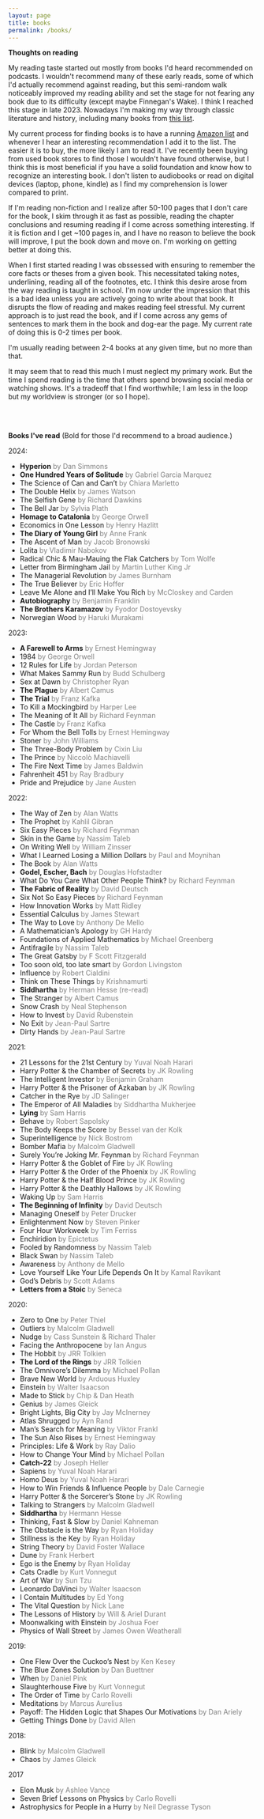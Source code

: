 ```yaml
---
layout: page
title: books
permalink: /books/
---
```


**Thoughts on reading**

My reading taste started out mostly from books I'd heard recommended on podcasts. I wouldn't recommend many of these early reads, some of which I'd actually recommend against reading, but this semi-random walk noticeably improved my reading ability and set the stage for not fearing any book due to its difficulty (except maybe Finnegan's Wake). I think I reached this stage in late 2023. Nowadays I'm making my way through classic literature and history, including many books from [this list](https://a16z.com/what-ive-been-up-to-lately/).

My current process for finding books is to have a running [Amazon list](https://www.amazon.com/hz/wishlist/ls/1KCMPBSI2K7NI?ref_=wl_share) and whenever I hear an interesting recommendation I add it to the list. The easier it is to buy, the more likely I am to read it. I've recently been buying from used book stores to find those I wouldn't have found otherwise, but I think this is most beneficial if you have a solid foundation and know how to recognize an interesting book. I don't listen to audiobooks or read on digital devices (laptop, phone, kindle) as I find my comprehension is lower compared to print.

If I'm reading non-fiction and I realize after 50-100 pages that I don't care for the book, I skim through it as fast as possible, reading the chapter conclusions and resuming reading if I come across something interesting. If it is fiction and I get ~100 pages in, and I have no reason to believe the book will improve, I put the book down and move on. I'm working on getting better at doing this.

When I first started reading I was obssessed with ensuring to remember the core facts or theses from a given book. This necessitated taking notes, underlining, reading all of the footnotes, etc. I think this desire arose from the way reading is taught in school. I'm now under the impression that this is a bad idea unless you are actively going to write about that book. It disrupts the flow of reading and makes reading feel stressful. My current approach is to just read the book, and if I come across any gems of sentences to mark them in the book and dog-ear the page. My current rate of doing this is 0-2 times per book.

I'm usually reading between 2-4 books at any given time, but no more than that.

It may seem that to read this much I must neglect my primary work. But the time I spend reading is the time that others spend browsing social media or watching shows. It's a tradeoff that I find worthwhile; I am less in the loop but my worldview is stronger (or so I hope).

<br/><br/>

**Books I've read** (Bold for those I'd recommend to a broad audience.)

2024:
- **Hyperion** <span style="color:gray">by Dan Simmons</span>
- **One Hundred Years of Solitude** <span style="color:gray">by Gabriel Garcia Marquez</span>
- The Science of Can and Can’t <span style="color:gray">by Chiara Marletto</span>
- The Double Helix <span style="color:gray">by James Watson</span>
- The Selfish Gene <span style="color:gray">by Richard Dawkins</span>
- The Bell Jar <span style="color:gray">by Sylvia Plath</span>
- **Homage to Catalonia** <span style="color:gray">by George Orwell</span>
- Economics in One Lesson <span style="color:gray">by Henry Hazlitt</span>
- **The Diary of Young Girl** <span style="color:gray">by Anne Frank</span>
- The Ascent of Man <span style="color:gray">by Jacob Bronowski</span>
- Lolita <span style="color:gray">by Vladimir Nabokov</span>
- Radical Chic & Mau-Mauing the Flak Catchers <span style="color:gray">by Tom Wolfe</span>
- Letter from Birmingham Jail <span style="color:gray">by Martin Luther King Jr</span>
- The Managerial Revolution <span style="color:gray">by James Burnham</span>
- The True Believer <span style="color:gray">by Eric Hoffer</span>
- Leave Me Alone and I’ll Make You Rich <span style="color:gray">by McCloskey and Carden</span>
- **Autobiography** <span style="color:gray">by Benjamin Franklin</span>
- **The Brothers Karamazov** <span style="color:gray">by Fyodor Dostoyevsky</span>
- Norwegian Wood <span style="color:gray">by Haruki Murakami</span>

2023:
- **A Farewell to Arms** <span style="color:gray">by Ernest Hemingway</span>
- 1984 <span style="color:gray">by George Orwell</span>
- 12 Rules for Life <span style="color:gray">by Jordan Peterson</span>
- What Makes Sammy Run <span style="color:gray">by Budd Schulberg</span>
- Sex at Dawn <span style="color:gray">by Christopher Ryan</span>
- **The Plague** <span style="color:gray">by Albert Camus</span>
- **The Trial** <span style="color:gray">by Franz Kafka</span>
- To Kill a Mockingbird <span style="color:gray">by Harper Lee</span>
- The Meaning of It All <span style="color:gray">by Richard Feynman</span>
- The Castle <span style="color:gray">by Franz Kafka</span>
- For Whom the Bell Tolls <span style="color:gray">by Ernest Hemingway</span>
- Stoner <span style="color:gray">by John Williams</span>
- The Three-Body Problem <span style="color:gray">by Cixin Liu</span>
- The Prince <span style="color:gray">by Niccolò Machiavelli</span>
- The Fire Next Time <span style="color:gray">by James Baldwin</span>
- Fahrenheit 451 <span style="color:gray">by Ray Bradbury</span>
- Pride and Prejudice <span style="color:gray">by Jane Austen</span>

2022:
- The Way of Zen <span style="color:gray">by Alan Watts</span>
- The Prophet <span style="color:gray">by Kahlil Gibran</span>
- Six Easy Pieces <span style="color:gray">by Richard Feynman</span>
- Skin in the Game <span style="color:gray">by Nassim Taleb</span>
- On Writing Well <span style="color:gray">by William Zinsser</span>
- What I Learned Losing a Million Dollars <span style="color:gray">by Paul and Moynihan</span>
- The Book <span style="color:gray">by Alan Watts</span>
- **Godel, Escher, Bach** <span style="color:gray">by Douglas Hofstadter</span>
- What Do You Care What Other People Think? <span style="color:gray">by Richard Feynman</span>
- **The Fabric of Reality** <span style="color:gray">by David Deutsch</span>
- Six Not So Easy Pieces <span style="color:gray">by Richard Feynman</span>
- How Innovation Works <span style="color:gray">by Matt Ridley</span>
- Essential Calculus <span style="color:gray">by James Stewart</span>
- The Way to Love <span style="color:gray">by Anthony De Mello</span>
- A Mathematician’s Apology <span style="color:gray">by GH Hardy</span>
- Foundations of Applied Mathematics <span style="color:gray">by Michael Greenberg</span>
- Antifragile <span style="color:gray">by Nassim Taleb</span>
- The Great Gatsby <span style="color:gray">by F Scott Fitzgerald</span>
- Too soon old, too late smart <span style="color:gray">by Gordon Livingston</span>
- Influence <span style="color:gray">by Robert Cialdini</span>
- Think on These Things <span style="color:gray">by Krishnamurti</span>
- **Siddhartha** <span style="color:gray">by Herman Hesse (re-read)</span>
- The Stranger <span style="color:gray">by Albert Camus</span>
- Snow Crash <span style="color:gray">by Neal Stephenson</span>
- How to Invest <span style="color:gray">by David Rubenstein</span>
- No Exit <span style="color:gray">by Jean-Paul Sartre</span>
- Dirty Hands <span style="color:gray">by Jean-Paul Sartre</span>

2021:
- 21 Lessons for the 21st Century <span style="color:gray">by Yuval Noah Harari</span>
- Harry Potter & the Chamber of Secrets <span style="color:gray">by JK Rowling</span>
- The Intelligent Investor <span style="color:gray">by Benjamin Graham</span>
- Harry Potter & the Prisoner of Azkaban <span style="color:gray">by JK Rowling</span>
- Catcher in the Rye <span style="color:gray">by JD Salinger</span>
- The Emperor of All Maladies <span style="color:gray">by Siddhartha Mukherjee</span>
- **Lying** <span style="color:gray">by Sam Harris</span>
- Behave <span style="color:gray">by Robert Sapolsky</span>
- The Body Keeps the Score <span style="color:gray">by Bessel van der Kolk</span>
- Superintelligence <span style="color:gray">by Nick Bostrom</span>
- Bomber Mafia <span style="color:gray">by Malcolm Gladwell</span>
- Surely You’re Joking Mr. Feynman <span style="color:gray">by Richard Feynman</span>
- Harry Potter & the Goblet of Fire <span style="color:gray">by JK Rowling</span>
- Harry Potter & the Order of the Phoenix <span style="color:gray">by JK Rowling</span>
- Harry Potter & the Half Blood Prince <span style="color:gray">by JK Rowling</span>
- Harry Potter & the Deathly Hallows <span style="color:gray">by JK Rowling</span>
- Waking Up <span style="color:gray">by Sam Harris</span>
- **The Beginning of Infinity** <span style="color:gray">by David Deutsch</span>
- Managing Oneself <span style="color:gray">by Peter Drucker</span>
- Enlightenment Now <span style="color:gray">by Steven Pinker</span>
- Four Hour Workweek <span style="color:gray">by Tim Ferriss</span>
- Enchiridion <span style="color:gray">by Epictetus</span>
- Fooled by Randomness <span style="color:gray">by Nassim Taleb</span>
- Black Swan <span style="color:gray">by Nassim Taleb</span>
- Awareness <span style="color:gray">by Anthony de Mello</span>
- Love Yourself Like Your Life Depends On It <span style="color:gray">by Kamal Ravikant</span>
- God’s Debris <span style="color:gray">by Scott Adams</span>
- **Letters from a Stoic** <span style="color:gray">by Seneca</span>

2020:
- Zero to One <span style="color:gray">by Peter Thiel</span>
- Outliers <span style="color:gray">by Malcolm Gladwell</span>
- Nudge <span style="color:gray">by Cass Sunstein & Richard Thaler</span>
- Facing the Anthropocene <span style="color:gray">by Ian Angus</span>
- The Hobbit <span style="color:gray">by JRR Tolkien</span>
- **The Lord of the Rings** <span style="color:gray">by JRR Tolkien</span>
- The Omnivore’s Dilemma <span style="color:gray">by Michael Pollan</span>
- Brave New World <span style="color:gray">by Arduous Huxley</span>
- Einstein <span style="color:gray">by Walter Isaacson</span>
- Made to Stick <span style="color:gray">by Chip & Dan Heath</span>
- Genius <span style="color:gray">by James Gleick</span>
- Bright Lights, Big City <span style="color:gray">by Jay McInerney</span>
- Atlas Shrugged <span style="color:gray">by Ayn Rand</span>
- Man’s Search for Meaning <span style="color:gray">by Viktor Frankl</span>
- The Sun Also Rises <span style="color:gray">by Ernest Hemingway</span>
- Principles: Life & Work <span style="color:gray">by Ray Dalio</span>
- How to Change Your Mind <span style="color:gray">by Michael Pollan</span>
- **Catch-22** <span style="color:gray">by Joseph Heller</span>
- Sapiens <span style="color:gray">by Yuval Noah Harari</span>
- Homo Deus <span style="color:gray">by Yuval Noah Harari</span>
- How to Win Friends & Influence People <span style="color:gray">by Dale Carnegie</span>
- Harry Potter & the Sorcerer’s Stone <span style="color:gray">by JK Rowling</span>
- Talking to Strangers <span style="color:gray">by Malcolm Gladwell</span>
- **Siddhartha** <span style="color:gray">by Hermann Hesse</span>
- Thinking, Fast & Slow <span style="color:gray">by Daniel Kahneman</span>
- The Obstacle is the Way <span style="color:gray">by Ryan Holiday</span>
- Stillness is the Key <span style="color:gray">by Ryan Holiday</span>
- String Theory <span style="color:gray">by David Foster Wallace</span>
- Dune <span style="color:gray">by Frank Herbert</span>
- Ego is the Enemy <span style="color:gray">by Ryan Holiday</span>
- Cats Cradle <span style="color:gray">by Kurt Vonnegut</span>
- Art of War <span style="color:gray">by Sun Tzu</span>
- Leonardo DaVinci <span style="color:gray">by Walter Isaacson</span>
- I Contain Multitudes <span style="color:gray">by Ed Yong</span>
- The Vital Question <span style="color:gray">by Nick Lane</span>
- The Lessons of History <span style="color:gray">by Will & Ariel Durant</span>
- Moonwalking with Einstein <span style="color:gray">by Joshua Foer</span>
- Physics of Wall Street <span style="color:gray">by James Owen Weatherall</span>

2019:
- One Flew Over the Cuckoo’s Nest <span style="color:gray">by Ken Kesey</span>
- The Blue Zones Solution <span style="color:gray">by Dan Buettner</span>
- When <span style="color:gray">by Daniel Pink</span>
- Slaughterhouse Five <span style="color:gray">by Kurt Vonnegut</span>
- The Order of Time <span style="color:gray">by Carlo Rovelli</span>
- Meditations <span style="color:gray">by Marcus Aurelius</span>
- Payoff: The Hidden Logic that Shapes Our Motivations <span style="color:gray">by Dan Ariely</span>
- Getting Things Done <span style="color:gray">by David Allen</span>

2018:
- Blink <span style="color:gray">by Malcolm Gladwell</span>
- Chaos <span style="color:gray">by James Gleick</span>

2017
- Elon Musk <span style="color:gray">by Ashlee Vance</span>
- Seven Brief Lessons on Physics <span style="color:gray">by Carlo Rovelli</span>
- Astrophysics for People in a Hurry <span style="color:gray">by Neil Degrasse Tyson</span>